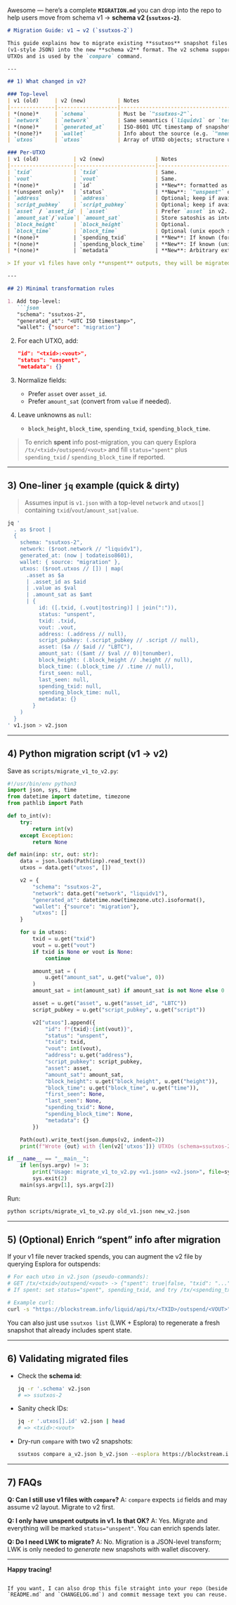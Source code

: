 Awesome — here’s a complete **`MIGRATION.md`** you can drop into the repo to help users move from schema v1 → **schema v2 (`ssutxos-2`)**.

````markdown
# Migration Guide: v1 → v2 (`ssutxos-2`)

This guide explains how to migrate existing **ssutxos** snapshot files produced by older versions
(v1-style JSON) into the new **schema v2** format. The v2 schema supports **spent** and **unspent**
UTXOs and is used by the `compare` command.

---

## 1) What changed in v2?

### Top-level
| v1 (old)     | v2 (new)          | Notes                                                   |
|--------------|-------------------|---------------------------------------------------------|
| *(none)*     | `schema`          | Must be `"ssutxos-2"`.                                 |
| `network`    | `network`         | Same semantics (`liquidv1` or `testnet`).              |
| *(none)*     | `generated_at`    | ISO-8601 UTC timestamp of snapshot creation.           |
| *(none?)*    | `wallet`          | Info about the source (e.g. `"mnemonic"` / descriptor).|
| `utxos`      | `utxos`           | Array of UTXO objects; structure updated (below).      |

### Per-UTXO
| v1 (old)           | v2 (new)                | Notes                                                                 |
|--------------------|-------------------------|-----------------------------------------------------------------------|
| `txid`             | `txid`                  | Same.                                                                 |
| `vout`             | `vout`                  | Same.                                                                 |
| *(none)*           | `id`                    | **New**: formatted as `"txid:vout"` for fast lookups.                 |
| *(unspent only)*   | `status`                | **New**: `"unspent"` or `"spent"`.                                    |
| `address`          | `address`               | Optional; keep if available.                                          |
| `script_pubkey`    | `script_pubkey`         | Optional; keep if available.                                          |
| `asset` / `asset_id` | `asset`               | Prefer `asset` in v2.                                                 |
| `amount_sat`/`value`| `amount_sat`           | Store satoshis as integer.                                            |
| `block_height`     | `block_height`          | Optional.                                                             |
| `block_time`       | `block_time`            | Optional (unix epoch seconds).                                        |
| *(none)*           | `spending_txid`         | **New**: If known (for spent outputs).                                |
| *(none)*           | `spending_block_time`   | **New**: If known (unix epoch seconds).                               |
| *(none)*           | `metadata`              | **New**: Arbitrary extensible object.                                 |

> If your v1 files have only **unspent** outputs, they will be migrated with `status="unspent"` and `spending_* = null`.

---

## 2) Minimal transformation rules

1. Add top-level:
   ```json
   "schema": "ssutxos-2",
   "generated_at": "<UTC ISO timestamp>",
   "wallet": {"source": "migration"}
````

2. For each UTXO, add:

   ```json
   "id": "<txid>:<vout>",
   "status": "unspent",
   "metadata": {}
   ```
3. Normalize fields:

   * Prefer `asset` over `asset_id`.
   * Prefer `amount_sat` (convert from `value` if needed).
4. Leave unknowns as `null`:

   * `block_height`, `block_time`, `spending_txid`, `spending_block_time`.

> To enrich **spent** info post-migration, you can query Esplora `/tx/<txid>/outspend/<vout>` and fill `status="spent"` plus `spending_txid` / `spending_block_time` if reported.

---

## 3) One-liner `jq` example (quick & dirty)

> Assumes input is `v1.json` with a top-level `network` and `utxos[]` containing `txid`/`vout`/`amount_sat|value`.

```bash
jq '
  . as $root |
  {
    schema: "ssutxos-2",
    network: ($root.network // "liquidv1"),
    generated_at: (now | todateiso8601),
    wallet: { source: "migration" },
    utxos: ($root.utxos // []) | map(
      .asset as $a
      | .asset_id as $aid
      | .value as $val
      | .amount_sat as $amt
      | {
          id: ([.txid, (.vout|tostring)] | join(":")),
          status: "unspent",
          txid: .txid,
          vout: .vout,
          address: (.address // null),
          script_pubkey: (.script_pubkey // .script // null),
          asset: ($a // $aid // "LBTC"),
          amount_sat: (($amt // $val // 0)|tonumber),
          block_height: (.block_height // .height // null),
          block_time: (.block_time // .time // null),
          first_seen: null,
          last_seen: null,
          spending_txid: null,
          spending_block_time: null,
          metadata: {}
        }
    )
  }
' v1.json > v2.json
```

---

## 4) Python migration script (v1 → v2)

Save as `scripts/migrate_v1_to_v2.py`:

```python
#!/usr/bin/env python3
import json, sys, time
from datetime import datetime, timezone
from pathlib import Path

def to_int(v):
    try:
        return int(v)
    except Exception:
        return None

def main(inp: str, out: str):
    data = json.loads(Path(inp).read_text())
    utxos = data.get("utxos", [])

    v2 = {
        "schema": "ssutxos-2",
        "network": data.get("network", "liquidv1"),
        "generated_at": datetime.now(timezone.utc).isoformat(),
        "wallet": {"source": "migration"},
        "utxos": []
    }

    for u in utxos:
        txid = u.get("txid")
        vout = u.get("vout")
        if txid is None or vout is None:
            continue

        amount_sat = (
            u.get("amount_sat", u.get("value", 0))
        )
        amount_sat = int(amount_sat) if amount_sat is not None else 0

        asset = u.get("asset", u.get("asset_id", "LBTC"))
        script_pubkey = u.get("script_pubkey", u.get("script"))

        v2["utxos"].append({
            "id": f"{txid}:{int(vout)}",
            "status": "unspent",
            "txid": txid,
            "vout": int(vout),
            "address": u.get("address"),
            "script_pubkey": script_pubkey,
            "asset": asset,
            "amount_sat": amount_sat,
            "block_height": u.get("block_height", u.get("height")),
            "block_time": u.get("block_time", u.get("time")),
            "first_seen": None,
            "last_seen": None,
            "spending_txid": None,
            "spending_block_time": None,
            "metadata": {}
        })

    Path(out).write_text(json.dumps(v2, indent=2))
    print(f"Wrote {out} with {len(v2['utxos'])} UTXOs (schema=ssutxos-2)")

if __name__ == "__main__":
    if len(sys.argv) != 3:
        print("Usage: migrate_v1_to_v2.py <v1.json> <v2.json>", file=sys.stderr)
        sys.exit(2)
    main(sys.argv[1], sys.argv[2])
```

Run:

```bash
python scripts/migrate_v1_to_v2.py old_v1.json new_v2.json
```

---

## 5) (Optional) Enrich “spent” info after migration

If your v1 file never tracked spends, you can augment the v2 file by querying Esplora for outspends:

```bash
# For each utxo in v2.json (pseudo-commands):
# GET /tx/<txid>/outspend/<vout> -> {"spent": true|false, "txid": "...", ...}
# If spent: set status="spent", spending_txid, and try /tx/<spending_txid> to read a block_time.

# Example curl:
curl -s "https://blockstream.info/liquid/api/tx/<TXID>/outspend/<VOUT>"
```

You can also just use `ssutxos list` (LWK + Esplora) to regenerate a fresh snapshot that already includes spent state.

---

## 6) Validating migrated files

* Check the **schema id**:

  ```bash
  jq -r '.schema' v2.json
  # => ssutxos-2
  ```
* Sanity check IDs:

  ```bash
  jq -r '.utxos[].id' v2.json | head
  # => <txid>:<vout>
  ```
* Dry-run `compare` with two v2 snapshots:

  ```bash
  ssutxos compare a_v2.json b_v2.json --esplora https://blockstream.info/liquid/api --delay-ms 200
  ```

---

## 7) FAQs

**Q: Can I still use v1 files with `compare`?**
A: `compare` expects `id` fields and may assume v2 layout. Migrate to v2 first.

**Q: I only have unspent outputs in v1. Is that OK?**
A: Yes. Migrate and everything will be marked `status="unspent"`. You can enrich spends later.

**Q: Do I need LWK to migrate?**
A: No. Migration is a JSON-level transform; LWK is only needed to *generate* new snapshots with wallet discovery.

---

**Happy tracing!**

```

If you want, I can also drop this file straight into your repo (beside `README.md` and `CHANGELOG.md`) and commit message text you can reuse.
```
